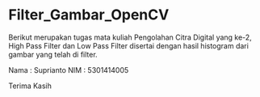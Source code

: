 # Filter_Gambar_OpenCV

Berikut merupakan tugas mata kuliah Pengolahan Citra Digital yang ke-2, High Pass Filter dan Low Pass Filter disertai dengan hasil histogram dari gambar yang telah di filter.

Nama : Suprianto
NIM : 5301414005

Terima Kasih
